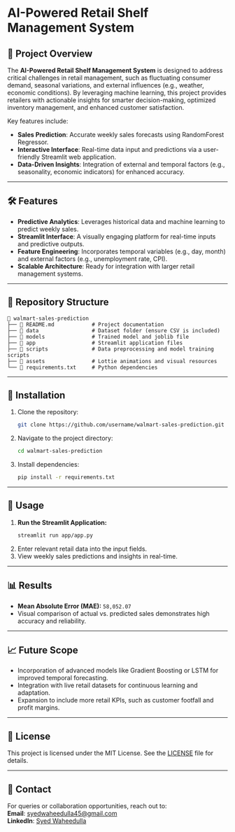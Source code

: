 # AI-Powered Retail Shelf Management System  

## 🚀 Project Overview  
The **AI-Powered Retail Shelf Management System** is designed to address critical challenges in retail management, such as fluctuating consumer demand, seasonal variations, and external influences (e.g., weather, economic conditions). By leveraging machine learning, this project provides retailers with actionable insights for smarter decision-making, optimized inventory management, and enhanced customer satisfaction.  

Key features include:  
- **Sales Prediction**: Accurate weekly sales forecasts using RandomForest Regressor.  
- **Interactive Interface**: Real-time data input and predictions via a user-friendly Streamlit web application.  
- **Data-Driven Insights**: Integration of external and temporal factors (e.g., seasonality, economic indicators) for enhanced accuracy.  

---

## 🛠️ Features  
- **Predictive Analytics**: Leverages historical data and machine learning to predict weekly sales.  
- **Streamlit Interface**: A visually engaging platform for real-time inputs and predictive outputs.  
- **Feature Engineering**: Incorporates temporal variables (e.g., day, month) and external factors (e.g., unemployment rate, CPI).  
- **Scalable Architecture**: Ready for integration with larger retail management systems.  

---

## 📁 Repository Structure  
```plaintext  
📂 walmart-sales-prediction  
├── 📄 README.md            # Project documentation  
├── 📂 data                 # Dataset folder (ensure CSV is included)  
├── 📂 models               # Trained model and joblib file  
├── 📂 app                  # Streamlit application files  
├── 📂 scripts              # Data preprocessing and model training scripts  
├── 📂 assets               # Lottie animations and visual resources  
└── 📄 requirements.txt     # Python dependencies  
```  

---

## 🔧 Installation  
1. Clone the repository:  
   ```bash  
   git clone https://github.com/username/walmart-sales-prediction.git  
   ```  
2. Navigate to the project directory:  
   ```bash  
   cd walmart-sales-prediction  
   ```  
3. Install dependencies:  
   ```bash  
   pip install -r requirements.txt  
   ```  

---

## 🚀 Usage  
1. **Run the Streamlit Application:**  
   ```bash  
   streamlit run app/app.py  
   ```  
2. Enter relevant retail data into the input fields.  
3. View weekly sales predictions and insights in real-time.  

---

## 📊 Results  
- **Mean Absolute Error (MAE):** `58,052.07`  
- Visual comparison of actual vs. predicted sales demonstrates high accuracy and reliability.  

---


## 📈 Future Scope  
- Incorporation of advanced models like Gradient Boosting or LSTM for improved temporal forecasting.  
- Integration with live retail datasets for continuous learning and adaptation.  
- Expansion to include more retail KPIs, such as customer footfall and profit margins.  

---  

## 📜 License  
This project is licensed under the MIT License. See the [LICENSE](LICENSE) file for details.  

---  

## 📧 Contact  
For queries or collaboration opportunities, reach out to:  
**Email**: syedwaheedulla45@gmail.com  
**LinkedIn**: [Syed Waheedulla](https://www.linkedin.com/in/syedwaheedulla/)  
